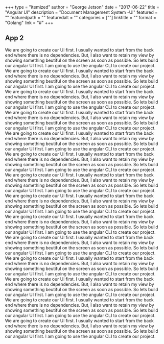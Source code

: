 +++
type = "itemized"
author = "George Jetson"
date = "2017-06-22"
title = "Angular UI"
description = "Document Management System -UI"
featured = ""
featuredpath = ""
featuredalt = ""
categories = [""]
linktitle = ""
format = "Golang"
link = "#"
+++

## App 2
We are going to create our UI first. I usually wanted to start from the back end where there is no dependencies. But, I also want to retain my view by showing something beutiful on the screen as soon as possible. So lets build our angular UI first. I am going to use the angular CLI to create our project. 
We are going to create our UI first. I usually wanted to start from the back end where there is no dependencies. But, I also want to retain my view by showing something beutiful on the screen as soon as possible. So lets build our angular UI first. I am going to use the angular CLI to create our project.
We are going to create our UI first. I usually wanted to start from the back end where there is no dependencies. But, I also want to retain my view by showing something beutiful on the screen as soon as possible. So lets build our angular UI first. I am going to use the angular CLI to create our project.
We are going to create our UI first. I usually wanted to start from the back end where there is no dependencies. But, I also want to retain my view by showing something beutiful on the screen as soon as possible. So lets build our angular UI first. I am going to use the angular CLI to create our project.
We are going to create our UI first. I usually wanted to start from the back end where there is no dependencies. But, I also want to retain my view by showing something beutiful on the screen as soon as possible. So lets build our angular UI first. I am going to use the angular CLI to create our project.
We are going to create our UI first. I usually wanted to start from the back end where there is no dependencies. But, I also want to retain my view by showing something beutiful on the screen as soon as possible. So lets build our angular UI first. I am going to use the angular CLI to create our project.
We are going to create our UI first. I usually wanted to start from the back end where there is no dependencies. But, I also want to retain my view by showing something beutiful on the screen as soon as possible. So lets build our angular UI first. I am going to use the angular CLI to create our project.
We are going to create our UI first. I usually wanted to start from the back end where there is no dependencies. But, I also want to retain my view by showing something beutiful on the screen as soon as possible. So lets build our angular UI first. I am going to use the angular CLI to create our project.
We are going to create our UI first. I usually wanted to start from the back end where there is no dependencies. But, I also want to retain my view by showing something beutiful on the screen as soon as possible. So lets build our angular UI first. I am going to use the angular CLI to create our project.
We are going to create our UI first. I usually wanted to start from the back end where there is no dependencies. But, I also want to retain my view by showing something beutiful on the screen as soon as possible. So lets build our angular UI first. I am going to use the angular CLI to create our project.
We are going to create our UI first. I usually wanted to start from the back end where there is no dependencies. But, I also want to retain my view by showing something beutiful on the screen as soon as possible. So lets build our angular UI first. I am going to use the angular CLI to create our project.
We are going to create our UI first. I usually wanted to start from the back end where there is no dependencies. But, I also want to retain my view by showing something beutiful on the screen as soon as possible. So lets build our angular UI first. I am going to use the angular CLI to create our project.
We are going to create our UI first. I usually wanted to start from the back end where there is no dependencies. But, I also want to retain my view by showing something beutiful on the screen as soon as possible. So lets build our angular UI first. I am going to use the angular CLI to create our project.
We are going to create our UI first. I usually wanted to start from the back end where there is no dependencies. But, I also want to retain my view by showing something beutiful on the screen as soon as possible. So lets build our angular UI first. I am going to use the angular CLI to create our project.



